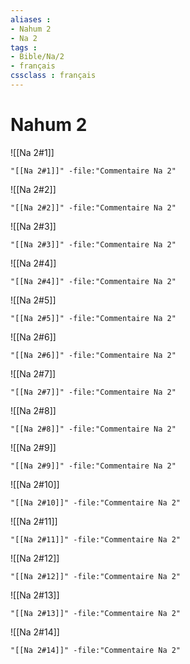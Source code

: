 ```yaml
---
aliases : 
- Nahum 2
- Na 2
tags : 
- Bible/Na/2
- français
cssclass : français
---
```


# Nahum 2

![[Na 2#1]]

```query
"[[Na 2#1]]" -file:"Commentaire Na 2"
```

![[Na 2#2]]

```query
"[[Na 2#2]]" -file:"Commentaire Na 2"
```

![[Na 2#3]]

```query
"[[Na 2#3]]" -file:"Commentaire Na 2"
```

![[Na 2#4]]

```query
"[[Na 2#4]]" -file:"Commentaire Na 2"
```

![[Na 2#5]]

```query
"[[Na 2#5]]" -file:"Commentaire Na 2"
```

![[Na 2#6]]

```query
"[[Na 2#6]]" -file:"Commentaire Na 2"
```

![[Na 2#7]]

```query
"[[Na 2#7]]" -file:"Commentaire Na 2"
```

![[Na 2#8]]

```query
"[[Na 2#8]]" -file:"Commentaire Na 2"
```

![[Na 2#9]]

```query
"[[Na 2#9]]" -file:"Commentaire Na 2"
```

![[Na 2#10]]

```query
"[[Na 2#10]]" -file:"Commentaire Na 2"
```

![[Na 2#11]]

```query
"[[Na 2#11]]" -file:"Commentaire Na 2"
```

![[Na 2#12]]

```query
"[[Na 2#12]]" -file:"Commentaire Na 2"
```

![[Na 2#13]]

```query
"[[Na 2#13]]" -file:"Commentaire Na 2"
```

![[Na 2#14]]

```query
"[[Na 2#14]]" -file:"Commentaire Na 2"
```

